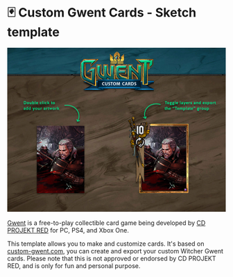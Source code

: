 # 🃏 Custom Gwent Cards - Sketch template

![preview](preview.png)

[Gwent](https://www.playgwent.com) is a free-to-play collectible card game being developed by [CD PROJEKT RED](http://en.cdprojektred.com/) for PC, PS4, and Xbox One.

This template allows you to make and customize cards. It's based on [custom-gwent.com](http://custom-gwent.com/), you can create and export your custom Witcher Gwent cards. Please note that this is not approved or endorsed by CD PROJEKT RED, and is only for fun and personal purpose.